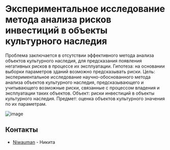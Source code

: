 # Экспериментальное исследование метода анализа рисков инвестиций в объекты культурного наследия

Проблема заключается в отсутствии эффективного метода анализа объектов культурного наследия, для предсказания появления негативных рисков в процессе их эксплуатации. 
Гипотеза: на основании выборки параметров зданий возможно предсказывать риски.
Цель: экспериментальное исследование научно-обоснованного метода анализа объектов культурного наследия, предсказывающего и учитывающего возможные риски, связанные с процессом владения и эксплуатации таких объектов.
Объект: риски инвестиций в объекты культурного наследия.
Предмет: оценка объектов культурного значения по их параметрам.


![image](https://github.com/user-attachments/assets/90b575fb-d248-484d-8441-312aa29062eb)


## Контакты
- [Niwauman](https://t.me/Niwauman) - Никита
